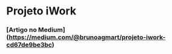 # Projeto iWork

### [Artigo no Medium] (https://medium.com/@brunoagmart/projeto-iwork-cd67de9be3bc)
